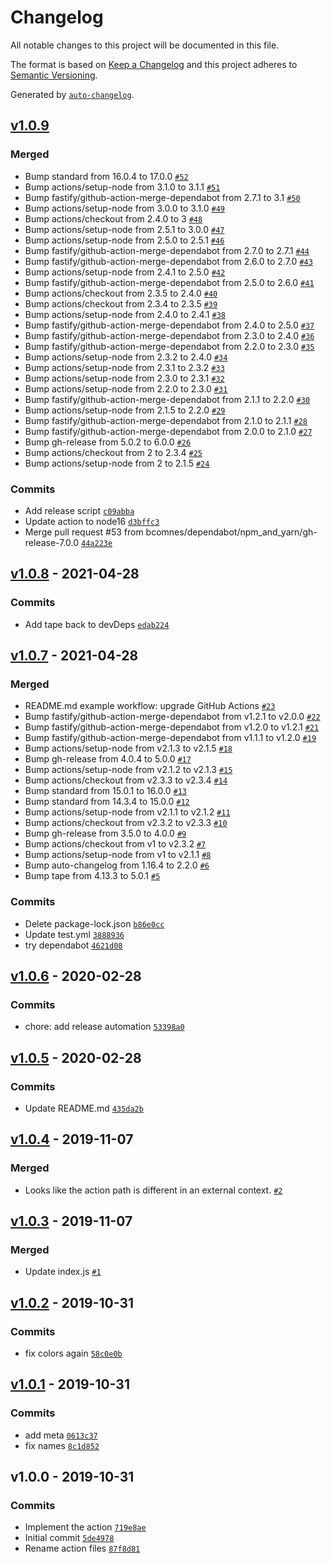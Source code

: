 # Changelog

All notable changes to this project will be documented in this file.

The format is based on [Keep a Changelog](https://keepachangelog.com/en/1.0.0/)
and this project adheres to [Semantic Versioning](https://semver.org/spec/v2.0.0.html).

Generated by [`auto-changelog`](https://github.com/CookPete/auto-changelog).

## [v1.0.9](https://github.com/bcomnes/cleanup-xvfb/compare/v1.0.8...v1.0.9)

### Merged

- Bump standard from 16.0.4 to 17.0.0 [`#52`](https://github.com/bcomnes/cleanup-xvfb/pull/52)
- Bump actions/setup-node from 3.1.0 to 3.1.1 [`#51`](https://github.com/bcomnes/cleanup-xvfb/pull/51)
- Bump fastify/github-action-merge-dependabot from 2.7.1 to 3.1 [`#50`](https://github.com/bcomnes/cleanup-xvfb/pull/50)
- Bump actions/setup-node from 3.0.0 to 3.1.0 [`#49`](https://github.com/bcomnes/cleanup-xvfb/pull/49)
- Bump actions/checkout from 2.4.0 to 3 [`#48`](https://github.com/bcomnes/cleanup-xvfb/pull/48)
- Bump actions/setup-node from 2.5.1 to 3.0.0 [`#47`](https://github.com/bcomnes/cleanup-xvfb/pull/47)
- Bump actions/setup-node from 2.5.0 to 2.5.1 [`#46`](https://github.com/bcomnes/cleanup-xvfb/pull/46)
- Bump fastify/github-action-merge-dependabot from 2.7.0 to 2.7.1 [`#44`](https://github.com/bcomnes/cleanup-xvfb/pull/44)
- Bump fastify/github-action-merge-dependabot from 2.6.0 to 2.7.0 [`#43`](https://github.com/bcomnes/cleanup-xvfb/pull/43)
- Bump actions/setup-node from 2.4.1 to 2.5.0 [`#42`](https://github.com/bcomnes/cleanup-xvfb/pull/42)
- Bump fastify/github-action-merge-dependabot from 2.5.0 to 2.6.0 [`#41`](https://github.com/bcomnes/cleanup-xvfb/pull/41)
- Bump actions/checkout from 2.3.5 to 2.4.0 [`#40`](https://github.com/bcomnes/cleanup-xvfb/pull/40)
- Bump actions/checkout from 2.3.4 to 2.3.5 [`#39`](https://github.com/bcomnes/cleanup-xvfb/pull/39)
- Bump actions/setup-node from 2.4.0 to 2.4.1 [`#38`](https://github.com/bcomnes/cleanup-xvfb/pull/38)
- Bump fastify/github-action-merge-dependabot from 2.4.0 to 2.5.0 [`#37`](https://github.com/bcomnes/cleanup-xvfb/pull/37)
- Bump fastify/github-action-merge-dependabot from 2.3.0 to 2.4.0 [`#36`](https://github.com/bcomnes/cleanup-xvfb/pull/36)
- Bump fastify/github-action-merge-dependabot from 2.2.0 to 2.3.0 [`#35`](https://github.com/bcomnes/cleanup-xvfb/pull/35)
- Bump actions/setup-node from 2.3.2 to 2.4.0 [`#34`](https://github.com/bcomnes/cleanup-xvfb/pull/34)
- Bump actions/setup-node from 2.3.1 to 2.3.2 [`#33`](https://github.com/bcomnes/cleanup-xvfb/pull/33)
- Bump actions/setup-node from 2.3.0 to 2.3.1 [`#32`](https://github.com/bcomnes/cleanup-xvfb/pull/32)
- Bump actions/setup-node from 2.2.0 to 2.3.0 [`#31`](https://github.com/bcomnes/cleanup-xvfb/pull/31)
- Bump fastify/github-action-merge-dependabot from 2.1.1 to 2.2.0 [`#30`](https://github.com/bcomnes/cleanup-xvfb/pull/30)
- Bump actions/setup-node from 2.1.5 to 2.2.0 [`#29`](https://github.com/bcomnes/cleanup-xvfb/pull/29)
- Bump fastify/github-action-merge-dependabot from 2.1.0 to 2.1.1 [`#28`](https://github.com/bcomnes/cleanup-xvfb/pull/28)
- Bump fastify/github-action-merge-dependabot from 2.0.0 to 2.1.0 [`#27`](https://github.com/bcomnes/cleanup-xvfb/pull/27)
- Bump gh-release from 5.0.2 to 6.0.0 [`#26`](https://github.com/bcomnes/cleanup-xvfb/pull/26)
- Bump actions/checkout from 2 to 2.3.4 [`#25`](https://github.com/bcomnes/cleanup-xvfb/pull/25)
- Bump actions/setup-node from 2 to 2.1.5 [`#24`](https://github.com/bcomnes/cleanup-xvfb/pull/24)

### Commits

- Add release script [`c09abba`](https://github.com/bcomnes/cleanup-xvfb/commit/c09abba52fd574817832818e523f900a7a1240a7)
- Update action to node16 [`d3bffc3`](https://github.com/bcomnes/cleanup-xvfb/commit/d3bffc31ce3745c5c02a7cbeaca5b574ca0a88ec)
- Merge pull request #53 from bcomnes/dependabot/npm_and_yarn/gh-release-7.0.0 [`44a223e`](https://github.com/bcomnes/cleanup-xvfb/commit/44a223eb2a83d1fcf68c15ce95f523952708bef2)

## [v1.0.8](https://github.com/bcomnes/cleanup-xvfb/compare/v1.0.7...v1.0.8) - 2021-04-28

### Commits

- Add tape back to devDeps [`edab224`](https://github.com/bcomnes/cleanup-xvfb/commit/edab224058183064b43a95908ad4f76d74499de4)

## [v1.0.7](https://github.com/bcomnes/cleanup-xvfb/compare/v1.0.6...v1.0.7) - 2021-04-28

### Merged

- README.md example workflow: upgrade GitHub Actions [`#23`](https://github.com/bcomnes/cleanup-xvfb/pull/23)
- Bump fastify/github-action-merge-dependabot from v1.2.1 to v2.0.0 [`#22`](https://github.com/bcomnes/cleanup-xvfb/pull/22)
- Bump fastify/github-action-merge-dependabot from v1.2.0 to v1.2.1 [`#21`](https://github.com/bcomnes/cleanup-xvfb/pull/21)
- Bump fastify/github-action-merge-dependabot from v1.1.1 to v1.2.0 [`#19`](https://github.com/bcomnes/cleanup-xvfb/pull/19)
- Bump actions/setup-node from v2.1.3 to v2.1.5 [`#18`](https://github.com/bcomnes/cleanup-xvfb/pull/18)
- Bump gh-release from 4.0.4 to 5.0.0 [`#17`](https://github.com/bcomnes/cleanup-xvfb/pull/17)
- Bump actions/setup-node from v2.1.2 to v2.1.3 [`#15`](https://github.com/bcomnes/cleanup-xvfb/pull/15)
- Bump actions/checkout from v2.3.3 to v2.3.4 [`#14`](https://github.com/bcomnes/cleanup-xvfb/pull/14)
- Bump standard from 15.0.1 to 16.0.0 [`#13`](https://github.com/bcomnes/cleanup-xvfb/pull/13)
- Bump standard from 14.3.4 to 15.0.0 [`#12`](https://github.com/bcomnes/cleanup-xvfb/pull/12)
- Bump actions/setup-node from v2.1.1 to v2.1.2 [`#11`](https://github.com/bcomnes/cleanup-xvfb/pull/11)
- Bump actions/checkout from v2.3.2 to v2.3.3 [`#10`](https://github.com/bcomnes/cleanup-xvfb/pull/10)
- Bump gh-release from 3.5.0 to 4.0.0 [`#9`](https://github.com/bcomnes/cleanup-xvfb/pull/9)
- Bump actions/checkout from v1 to v2.3.2 [`#7`](https://github.com/bcomnes/cleanup-xvfb/pull/7)
- Bump actions/setup-node from v1 to v2.1.1 [`#8`](https://github.com/bcomnes/cleanup-xvfb/pull/8)
- Bump auto-changelog from 1.16.4 to 2.2.0 [`#6`](https://github.com/bcomnes/cleanup-xvfb/pull/6)
- Bump tape from 4.13.3 to 5.0.1 [`#5`](https://github.com/bcomnes/cleanup-xvfb/pull/5)

### Commits

- Delete package-lock.json [`b86e0cc`](https://github.com/bcomnes/cleanup-xvfb/commit/b86e0ccc4d7d34428818e8b4043320806004e2be)
- Update test.yml [`3888936`](https://github.com/bcomnes/cleanup-xvfb/commit/38889369b43e6dc2ded8ca07367bb2ee1b74215f)
- try dependabot [`4621d08`](https://github.com/bcomnes/cleanup-xvfb/commit/4621d081e41a8a0ea8d2ed97b4a03de6d61c57fe)

## [v1.0.6](https://github.com/bcomnes/cleanup-xvfb/compare/v1.0.5...v1.0.6) - 2020-02-28

### Commits

- chore: add release automation [`53398a0`](https://github.com/bcomnes/cleanup-xvfb/commit/53398a0ea5b0d31287297013cfdcad562808fc3a)

## [v1.0.5](https://github.com/bcomnes/cleanup-xvfb/compare/v1.0.4...v1.0.5) - 2020-02-28

### Commits

- Update README.md [`435da2b`](https://github.com/bcomnes/cleanup-xvfb/commit/435da2ba0d4d8e56a62ca3023a5b4f90651d7b18)

## [v1.0.4](https://github.com/bcomnes/cleanup-xvfb/compare/v1.0.3...v1.0.4) - 2019-11-07

### Merged

- Looks like the action path is different in an external context. [`#2`](https://github.com/bcomnes/cleanup-xvfb/pull/2)

## [v1.0.3](https://github.com/bcomnes/cleanup-xvfb/compare/v1.0.2...v1.0.3) - 2019-11-07

### Merged

- Update index.js [`#1`](https://github.com/bcomnes/cleanup-xvfb/pull/1)

## [v1.0.2](https://github.com/bcomnes/cleanup-xvfb/compare/v1.0.1...v1.0.2) - 2019-10-31

### Commits

- fix colors again [`58c0e0b`](https://github.com/bcomnes/cleanup-xvfb/commit/58c0e0b5251cd65bcf5cf75d62b0eb8a0d649365)

## [v1.0.1](https://github.com/bcomnes/cleanup-xvfb/compare/v1.0.0...v1.0.1) - 2019-10-31

### Commits

- add meta [`0613c37`](https://github.com/bcomnes/cleanup-xvfb/commit/0613c37598c541a1083a53a8981359000bd07544)
- fix names [`8c1d852`](https://github.com/bcomnes/cleanup-xvfb/commit/8c1d85275a37d60e9f08d9fb303ce049f50a468a)

## v1.0.0 - 2019-10-31

### Commits

- Implement the action [`719e8ae`](https://github.com/bcomnes/cleanup-xvfb/commit/719e8aefbcf68703a943db1c32d6c55902110bd8)
- Initial commit [`5de4978`](https://github.com/bcomnes/cleanup-xvfb/commit/5de49781debcb11b0f8e2a138cf1cca3ee7620ef)
- Rename action files [`87f8d81`](https://github.com/bcomnes/cleanup-xvfb/commit/87f8d810b9773f3b4809c1f383d4876b464083c9)
